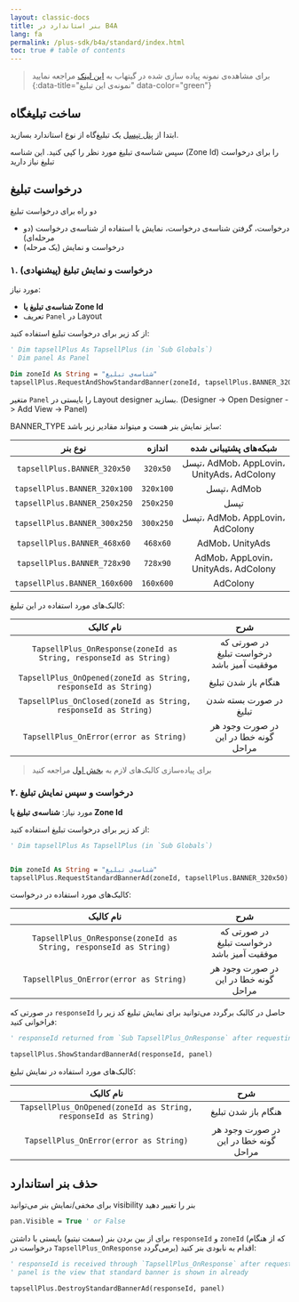 ```yaml
---
layout: classic-docs
title: بنر استاندارد در B4A
lang: fa
permalink: /plus-sdk/b4a/standard/index.html
toc: true # table of contents
---
```



> برای مشاهد‌ه‌ی نمونه پیاده سازی شده در گیتهاب به [این لینک](https://github.com/tapsellorg/TapsellPlusSDK-B4ASample/blob/0ed4cf5b1ec275061b20e600a87eae47b29b1c49/tapsell.b4a#L188) مراجعه نمایید
{:data-title="نمونه‌ی این تبلیغ" data-color="green"}

## ساخت تبلیغگاه
ابتدا از [پنل تپسل](https://dashboard.tapsell.ir/) یک تبلیغ‌گاه از نوع استاندارد بسازید.


سپس شناسه‌ی تبلیغ مورد نظر را کپی کنید. این شناسه
(Zone Id)
را برای درخواست تبلیغ نیاز دارید

## درخواست تبلیغ

دو راه برای درخواست تبلیغ 

- درخواست، گرفتن شناسه‌ی درخواست، نمایش با استفاده از شناسه‌ی درخواست (دو مرحله‌ای)
- درخواست و نمایش (یک مرحله)

### ۱. درخواست و نمایش تبلیغ (پیشنهادی)

مورد نیاز:  
- **شناسه‌ی تبلیغ یا Zone Id**
- تعریف `Panel` در Layout

از کد زیر برای درخواست تبلیغ استفاده کنید:

```vb
' Dim tapsellPlus As TapsellPlus (in `Sub Globals`)
' Dim panel As Panel

Dim zoneId As String = "شناسه‌ی تبلیغ"
tapsellPlus.RequestAndShowStandardBanner(zoneId, tapsellPlus.BANNER_320x50, panel)
```

متغیر `Panel` را بایستی در Layout designer بسازید.
(Designer -> Open Designer -> Add View -> Panel)


BANNER_TYPE سایز نمایش بنر هست و میتواند مقادیر زیر باشد:

|           نوع بنر            |  اندازه   |           شبکه‌های پشتیبانی شده           |
|:----------------------------:|:---------:|:-----------------------------------------:|
| `tapsellPlus.BANNER_320x50`  | `320x50`  | تپسل، AdMob، AppLovin، UnityAds، AdColony |
| `tapsellPlus.BANNER_320x100` | `320x100` |                تپسل، AdMob                |
| `tapsellPlus.BANNER_250x250` | `250x250` |                   تپسل                    |
| `tapsellPlus.BANNER_300x250` | `300x250` |      تپسل، AdMob، AppLovin، AdColony      |
| `tapsellPlus.BANNER_468x60`  | `468x60`  |              AdMob، UnityAds              |
| `tapsellPlus.BANNER_728x90`  | `728x90`  |    AdMob، AppLovin، UnityAds، AdColony    |
| `tapsellPlus.BANNER_160x600` | `160x600` |                 AdColony                  |


کالبک‌های مورد استفاده در این تبلیغ:

|نام کالبک|شرح|
|:--:|:--:|
|`TapsellPlus_OnResponse(zoneId as String, responseId as String)`|در صورتی که درخواست تبلیغ موفقیت آمیز باشد|
|`TapsellPlus_OnOpened(zoneId as String, responseId as String)`|هنگام باز شدن تبلیغ|
|`TapsellPlus_OnClosed(zoneId as String, responseId as String)`|در صورت بسته شدن تبلیغ|
|`TapsellPlus_OnError(error as String)`|در صورت وجود هر گونه خطا در این مراحل|


> برای پیاده‌سازی کالبک‌های لازم به [بخش اول](/plus-sdk/b4a/initialize/index.html) مراجعه کنید


### ۲. درخواست و سپس نمایش تبلیغ

مورد نیاز: **شناسه‌ی تبلیغ یا Zone Id**

از کد زیر برای درخواست تبلیغ استفاده کنید:

```vb
' Dim tapsellPlus As TapsellPlus (in `Sub Globals`)


Dim zoneId As String = "شناسه‌ی تبلیغ"
tapsellPlus.RequestStandardBannerAd(zoneId, tapsellPlus.BANNER_320x50)
```

کالبک‌های مورد استفاده در درخواست:

|نام کالبک|شرح|
|:--:|:--:|
|`TapsellPlus_OnResponse(zoneId as String, responseId as String)`|در صورتی که درخواست تبلیغ موفقیت آمیز باشد|
|`TapsellPlus_OnError(error as String)`|در صورت وجود هر گونه خطا در این مراحل|

در صورتی که `responseId` حاصل در کالبک برگردد می‌توانید برای نمایش تبلیغ کد زیر را فراخوانی کنید:  

```vb
' responseId returned from `Sub TapsellPlus_OnResponse` after requesting the ad

tapsellPlus.ShowStandardBannerAd(responseId, panel)
```


کالبک‌های مورد استفاده در نمایش تبلیغ:

|نام کالبک|شرح|
|:--:|:--:|
|`TapsellPlus_OnOpened(zoneId as String, responseId as String)`|هنگام باز شدن تبلیغ|
|`TapsellPlus_OnError(error as String)`|در صورت وجود هر گونه خطا در این مراحل|



## حذف بنر استاندارد

برای مخفی/نمایش بنر می‌توانید visibility بنر را تغییر دهید

```vb
pan.Visible = True ' or False
```

برای از بین بردن بنر (سمت نیتیو) بایستی با داشتن `responseId` و `zoneId` (که از هنگام درخواست در `TapsellPlus_OnResponse` برمی‌گردد) اقدام به نابودی بنر کنید:

```vb
' responseId is received through `TapsellPlus_OnResponse` after requesting standard banner
' panel is the view that standard banner is shown in already

tapsellPlus.DestroyStandardBannerAd(responseId, panel)
```
